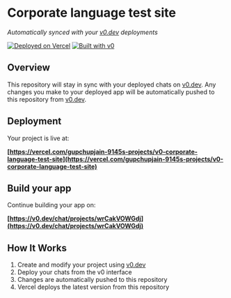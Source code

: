 # Corporate language test site

*Automatically synced with your [v0.dev](https://v0.dev) deployments*

[![Deployed on Vercel](https://img.shields.io/badge/Deployed%20on-Vercel-black?style=for-the-badge&logo=vercel)](https://vercel.com/gupchupjain-9145s-projects/v0-corporate-language-test-site)
[![Built with v0](https://img.shields.io/badge/Built%20with-v0.dev-black?style=for-the-badge)](https://v0.dev/chat/projects/wrCakVOWGdj)

## Overview

This repository will stay in sync with your deployed chats on [v0.dev](https://v0.dev).
Any changes you make to your deployed app will be automatically pushed to this repository from [v0.dev](https://v0.dev).

## Deployment

Your project is live at:

**[https://vercel.com/gupchupjain-9145s-projects/v0-corporate-language-test-site](https://vercel.com/gupchupjain-9145s-projects/v0-corporate-language-test-site)**

## Build your app

Continue building your app on:

**[https://v0.dev/chat/projects/wrCakVOWGdj](https://v0.dev/chat/projects/wrCakVOWGdj)**

## How It Works

1. Create and modify your project using [v0.dev](https://v0.dev)
2. Deploy your chats from the v0 interface
3. Changes are automatically pushed to this repository
4. Vercel deploys the latest version from this repository